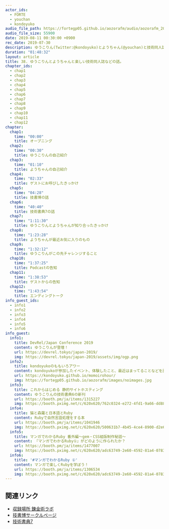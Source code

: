 ```yaml
---
actor_ids:
  - FORTE
  - youchan
  - kondoyuko
audio_file_path: https://fortegp05.github.io/aozorafm/audio/aozorafm_20190811_01.mp3
audio_file_size: 55900
date: 2019-08-11 00:30:00 +0900
rec_date: 2019-07-30
description: ゆうこりん(Twitter:@kondoyuko)とようちゃん(@youchan)と技術同人誌などについて楽しく話しました。
duration: "01:48:32"
layout: article
title: 38. ゆうこりんとようちゃんと楽しい技術同人誌などの話。
chapter_ids:
  - chap1
  - chap2
  - chap3
  - chap4
  - chap5
  - chap6
  - chap7
  - chap8
  - chap9
  - chap10
  - chap11
  - chap12
chapter:
  chap1:
    time: "00:00"
    title: オープニング
  chap2:
    time: "00:30"
    title: ゆうこりんの自己紹介
  chap3:
    time: "01:10"
    title: ようちゃんの自己紹介
  chap4:
    time: "02:33"
    title: ゲストにお呼びしたきっかけ
  chap5:
    time: "04:28"
    title: 技書博の話
  chap6:
    time: "40:40"
    title: 技術書典7の話
  chap7:
    time: "1:11:30"
    title: ゆうこりんとようちゃんが知り合ったきっかけ
  chap8:
    time: "1:23:28"
    title: ようちゃんが最近お気に入りのもの
  chap9:
    time: "1:32:12"
    title: ゆうこりんがこの先チャレンジすること
  chap10:
    time: "1:37:25"
    title: Podcastの告知
  chap11:
    time: "1:38:53"
    title: ゲストからの告知
  chap12:
    time: "1:43:54"
    title: エンディングトーク
info_guest_ids:
  - info1
  - info2
  - info3
  - info4
  - info5
  - info6
info_guest:
  info1:
    title: DevRel/Japan Conference 2019
    content: ゆうこりんが登壇！
    url: https://devrel.tokyo/japan-2019/
    img: https://devrel.tokyo/japan-2019/assets/img/ogp.png
  info2:
    title: kondoyukoのももいろアワー
    content: kondoyukoが参加したイベント、体験したこと、最近はまってることなどを話す番組です
    url: https://kondoyuko.github.io/momoirohour/
    img: https://fortegp05.github.io/aozorafm/images/noimages.jpg
  info3:
    title: これからはじめる 静的サイトホスティング
    content: ゆうこりんの技術書典6の新刊
    url: https://booth.pm/ja/items/1315227
    img: https://booth.pximg.net/c/620x620/762c0324-e272-4fd1-9a66-dd88142e55d2/i/1315227/f017511f-27f9-4827-a619-2bc0eb460b06_base_resized.jpg
  info4:
    title: 猫と森羅と日本語とRuby
    content: Rubyで自然言語処理をする本
    url: https://booth.pm/ja/items/1041946
    img: https://booth.pximg.net/c/620x620/500631b7-4b45-4ce4-8900-d2e6619a79b2/i/1041946/7503176f-ef88-4c89-aaf2-1ba36bd0c1f9_base_resized.jpg
  info5:
    title: マンガでわかるRuby 番外編〜gem・CSS組版制作秘話〜
    content: 『マンガでわかるRuby①』がどのように作られたか？
    url: https://booth.pm/ja/items/1477007
    img: https://booth.pximg.net/c/620x620/adc63749-2e60-4592-81a4-0783ad4e9699/i/1477007/3fddba5f-ce0e-46f8-b4ef-c03b51766d2a_base_resized.jpg
  info6:
    title: '#マンガでわかるRuby ①'
    content: マンガで楽しくRubyを学ぼう！
    url: https://booth.pm/ja/items/1306534
    img: https://booth.pximg.net/c/620x620/adc63749-2e60-4592-81a4-0783ad4e9699/i/1306534/e0f262b7-d64c-4638-b42b-bb71717034d6_base_resized.jpg
---
```


## 関連リンク
- [収録場所 錬金術ラボ](https://note.mu/oyakata2438/n/n61dfd82ab189)
- [技書博サークルページ](https://gishohaku.dev/circles/)
- [技術書典7](https://techbookfest.org/event/tbf07)